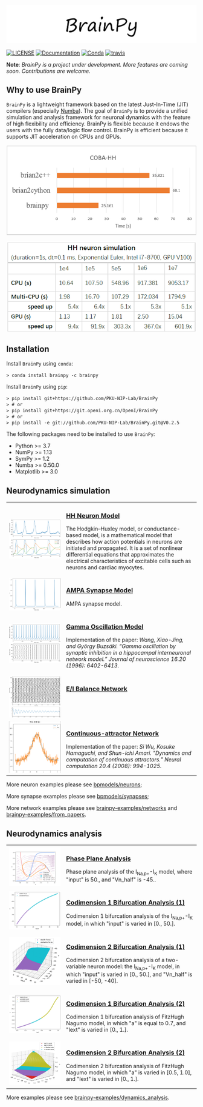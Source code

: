 
![Logo](docs/images/logo.png)

[![LICENSE](https://anaconda.org/brainpy/brainpy/badges/license.svg)](https://github.com/PKU-NIP-Lab/BrainPy)    [![Documentation](https://readthedocs.org/projects/brainpy/badge/?version=latest)](https://brainpy.readthedocs.io/en/latest/?badge=latest)     [![Conda](https://anaconda.org/brainpy/brainpy/badges/version.svg)](https://anaconda.org/brainpy/brainpy)    [![travis](https://travis-ci.org/PKU-NIP-Lab/BrainPy.svg?branch=master)](https://travis-ci.org/PKU-NIP-Lab/BrainPy)



**Note**: *BrainPy is a project under development. More features are coming soon. Contributions are welcome.*



## Why to use BrainPy

``BrainPy`` is a lightweight framework based on the latest Just-In-Time (JIT) compilers (especially [Numba](https://numba.pydata.org/)). The goal of ``BrainPy`` is to provide a unified simulation and analysis framework for neuronal dynamics with the feature of high flexibility and efficiency. BrainPy is flexible because it endows the users with the fully data/logic flow control. BrainPy is efficient because it supports JIT acceleration on CPUs  and GPUs.


![Speed Comparison with Brian2](docs/images/speed.png)

![Scaling of BrainPy](docs/images/speed_scaling.png)



## Installation

Install ``BrainPy`` using ``conda``:

    > conda install brainpy -c brainpy

Install ``BrainPy`` using ``pip``:

    > pip install git+https://github.com/PKU-NIP-Lab/BrainPy
    > # or
    > pip install git+https://git.openi.org.cn/OpenI/BrainPy
    > # or
    > pip install -e git://github.com/PKU-NIP-Lab/BrainPy.git@V0.2.5


The following packages need to be installed to use ``BrainPy``:

- Python >= 3.7
- NumPy >= 1.13
- SymPy >= 1.2
- Numba >= 0.50.0
- Matplotlib >= 3.0


## Neurodynamics simulation

<table border="0">
    <tr>
        <td border="0" width="30%">
            <a href="https://brainpy-models.readthedocs.io/en/latest/tutorials/neurons/HH_model.html">
            <img src="docs/images/HH_neuron.png">
            </a>
        </td>
        <td border="0" valign="top">
            <h3><a href="https://brainpy-models.readthedocs.io/en/latest/tutorials/neurons/HH_model.html">HH Neuron Model</a></h3>
            <p>The Hodgkin–Huxley model, or conductance-based model,
            is a mathematical model that describes how action potentials
            in neurons are initiated and propagated. It is a set of nonlinear
            differential equations that approximates the electrical characteristics
            of excitable cells such as neurons and cardiac myocytes.</p>
        </td>
    </tr>
    <tr>
        <td border="0" width="30%">
            <a href="https://brainpy-models.readthedocs.io/en/latest/tutorials/synapses/Excitatory_models.html">
            <img src="docs/images/AMPA_model.png">
            </a>
        </td>
        <td border="0" valign="top">
            <h3><a href="https://brainpy-models.readthedocs.io/en/latest/tutorials/synapses/Excitatory_models.html">AMPA Synapse Model</a></h3>
            <p>AMPA synapse model.</p>
        </td>
    </tr>
    <tr>
        <td border="0" width="30%">
            <a href="https://brainpy-models.readthedocs.io/en/latest/examples/networks/Gamma_oscillations.html">
            <img src="docs/images/gamma_oscillation.png">
            </a>
        </td>
        <td border="0" valign="top">
            <h3><a href="https://brainpy-models.readthedocs.io/en/latest/examples/networks/Gamma_oscillations.html">Gamma Oscillation Model</a></h3>
            <p>Implementation of the paper: <i> Wang, Xiao-Jing, and György Buzsáki. “Gamma oscillation by
                  synaptic inhibition in a hippocampal interneuronal network
                  model.” Journal of neuroscience 16.20 (1996): 6402-6413. </i>
            </p>
        </td>
    </tr>
    <tr>
        <td border="0" width="30%">
            <a href="https://brainpy-models.readthedocs.io/en/latest/examples/networks/EI_balanced_network.html">
            <img src="docs/images/EI_balance_net.png">
            </a>
        </td>
        <td border="0" valign="top">
            <h3><a href="https://brainpy-models.readthedocs.io/en/latest/examples/networks/EI_balanced_network.html">E/I Balance Network</a></h3>
        </td>
    </tr>
    <tr>
        <td border="0" width="30%">
            <a href="https://brainpy-models.readthedocs.io/en/latest/examples/networks/CANN.html">
            <img src="docs/images/CANN1d.png">
            </a>
        </td>
        <td border="0" valign="top">
            <h3><a href="https://brainpy-models.readthedocs.io/en/latest/examples/networks/CANN.html">Continuous-attractor Network</a></h3>
            <p>Implementation of the paper: <i> Si Wu, Kosuke Hamaguchi, and Shun-ichi Amari. "Dynamics and
                    computation of continuous attractors." Neural
                    computation 20.4 (2008): 994-1025. </i>
            </p>
        </td>
    </tr>
</table>



More neuron examples please see [bpmodels/neurons](https://github.com/PKU-NIP-Lab/BrainPy-Models/tree/main/bpmodels/neurons);

More synapse examples please see [bpmodels/synapses](https://github.com/PKU-NIP-Lab/BrainPy-Models/tree/main/bpmodels/synapses);

More network examples please see [brainpy-examples/networks](https://github.com/PKU-NIP-Lab/BrainPy-Models/tree/main/brainpy-examples/networks) and [brainpy-examples/from_papers](https://github.com/PKU-NIP-Lab/BrainPy-Models/tree/main/brainpy-examples/from_papers).




## Neurodynamics analysis



<table border="0">
    <tr>
        <td border="0" width="30%">
            <a href="https://brainpy-models.readthedocs.io/en/latest/tutorials/dynamics_analysis/NaK_model_analysis.html">
            <img src="docs/images/phase_plane_analysis1.png">
            </a>
        </td>
        <td border="0" valign="top">
            <h3><a href="https://brainpy-models.readthedocs.io/en/latest/tutorials/dynamics_analysis/NaK_model_analysis.html">Phase Plane Analysis</a></h3>
            <p>Phase plane analysis of the I<sub>Na,p+</sub>-I<sub>K</sub> model, where
            "input" is 50., and "Vn_half" is -45..</p>
        </td>
    </tr>
    <tr>
        <td border="0" width="30%">
            <a href="https://brainpy-models.readthedocs.io/en/latest/tutorials/dynamics_analysis/NaK_model_analysis.html#Codimension-1-bifurcation-analysis">
            <img src="docs/images/NaK_model_codimension1.png">
            </a>
        </td>
        <td border="0" valign="top">
            <h3><a href="https://brainpy-models.readthedocs.io/en/latest/tutorials/dynamics_analysis/NaK_model_analysis.html#Codimension-1-bifurcation-analysis">
                Codimension 1 Bifurcation Analysis (1)</a></h3>
            <p>Codimension 1 bifurcation analysis of the I<sub>Na,p+</sub>-I<sub>K</sub> model,
                in which "input" is varied in [0., 50.].</p>
        </td>
    </tr>
    <tr>
        <td border="0" width="30%">
            <a href="https://brainpy-models.readthedocs.io/en/latest/tutorials/dynamics_analysis/NaK_model_analysis.html#Codimension-2-bifurcation-analysis">
            <img src="docs/images/NaK_model_codimension2.png">
            </a>
        </td>
        <td border="0" valign="top">
            <h3><a href="https://brainpy-models.readthedocs.io/en/latest/tutorials/dynamics_analysis/NaK_model_analysis.html#Codimension-2-bifurcation-analysis">
                Codimension 2 Bifurcation Analysis (1)</a></h3>
            <p>Codimension 2 bifurcation analysis of a two-variable neuron model:
                the I<sub>Na,p+</sub>-I<sub>K</sub> model, in which "input" is varied
                in [0., 50.], and "Vn_half" is varied in [-50, -40].</p>
        </td>
    </tr>
    <tr>
        <td border="0" width="30%">
            <a href="https://brainpy-models.readthedocs.io/en/latest/tutorials/dynamics_analysis/FitzHugh_Nagumo_analysis.html">
            <img src="docs/images/FitzHugh_Nagumo_codimension1.png">
            </a>
        </td>
        <td border="0" valign="top">
            <h3><a href="https://brainpy-models.readthedocs.io/en/latest/tutorials/dynamics_analysis/FitzHugh_Nagumo_analysis.html">
                Codimension 1 Bifurcation Analysis (2)</a></h3>
            <p>Codimension 1 bifurcation analysis of FitzHugh Nagumo model, in which
                "a" is equal to 0.7, and "Iext" is varied in [0., 1.].</p>
        </td>
    </tr>
    <tr>
        <td border="0" width="30%">
            <a href="https://brainpy-models.readthedocs.io/en/latest/tutorials/dynamics_analysis/FitzHugh_Nagumo_analysis.html#Codimension-2-bifurcation-analysis">
            <img src="docs/images/FitzHugh_Nagumo_codimension2.png">
            </a>
        </td>
        <td border="0" valign="top">
            <h3><a href="https://brainpy-models.readthedocs.io/en/latest/tutorials/dynamics_analysis/FitzHugh_Nagumo_analysis.html#Codimension-2-bifurcation-analysis">
                Codimension 2 Bifurcation Analysis (2)</a></h3>
            <p>Codimension 2 bifurcation analysis of FitzHugh Nagumo model, in which "a"
               is varied in [0.5, 1.0], and "Iext" is varied in [0., 1.].</p>
        </td>
    </tr>
</table>



More examples please see [brainpy-examples/dynamics_analysis](https://github.com/PKU-NIP-Lab/BrainPy-Models/tree/main/brainpy-examples/dynamics_analysis).






